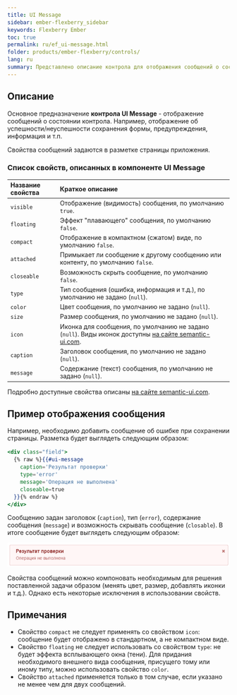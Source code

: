 ```yaml
---
title: UI Message
sidebar: ember-flexberry_sidebar
keywords: Flexberry Ember
toc: true
permalink: ru/ef_ui-message.html
folder: products/ember-flexberry/controls/
lang: ru
summary: Представлено описание контрола для отображения сообщений о состоянии контента
---
```


## Описание

Основное предназначение __контрола UI Message__ - отображение сообщений о состоянии контрола. Например, отображение об успешности/неуспешности сохранения формы, предупреждения, информация и т.п.

Свойства сообщений задаются в разметке страницы приложения.

### Список свойств, описанных в компоненте UI Message

Название свойства |Краткое описание
:-----------------|:----------------------------------------------------------------------
`visible`| Отображение (видимость) сообщения, по умолчанию `true`.
`floating`| Эффект "плавающего" сообщения, по умолчанию `false`.
`compact`| Отображение в компактном (сжатом) виде, по умолчанию `false`.
`attached`| Примыкает ли сообщение к другому сообщению или контенту, по умолчанию `false`.
`closeable`| Возможность скрыть сообщение, по умолчанию `false`.
`type`| Тип сообщения (ошибка, информация и т.д.), по умолчанию не задано (`null`).
`color`| Цвет сообщения, по умолчанию не задано (`null`).
`size`| Размер сообщения, по умолчанию не задано (`null`).
`icon`| Иконка для сообщения, по умолчанию не задано (`null`). Виды иконок доступны [на сайте semantic-ui.com](http://semantic-ui.com/elements/icon.html).
`caption`| Заголовок сообщения, по умолчанию не задано (`null`).
`message`| Содержание (текст) сообщения, по умолчанию не задано (`null`).

Подробно доступные свойства описаны [на сайте semantic-ui.com](http://semantic-ui.com/collections/message.html).

## Пример отображения сообщения

Например, необходимо добавить сообщение об ошибке при сохранении страницы. Разметка будет выглядеть следующим образом:

```hbs
<div class="field">
  {% raw %}{{#ui-message
    caption='Результат проверки'
    type='error'
    message='Операция не выполнена'
    closeable=true
  }}{% endraw %}
</div>
```
Сообщению задан заголовок (`caption`), тип (`error`), содержание сообщения (`message`) и возможность скрывать сообщение (`closable`).
В итоге сообщение будет выглядеть следующим образом:

![](/images/pages/products/ember-flexberry/controls/example-for-ui-message.png)

Свойства сообщений можно компоновать необходимым для решения поставленной задачи образом (менять цвет, размер, добавлять иконки и т.д.). Однако есть некоторые исключения в использовании свойств.

## Примечания

* Свойство `compact` не следует применять со свойством `icon`: сообщение будет отображено в стандартном, а не компактном виде.  
* Свойство `floating` не следует использовать со свойством `type`: не будет эффекта всплывающего окна (тени). Для придания необходимого внешнего вида сообщения, присущего тому или иному типу, можно использовать свойство `color`.  
* Свойство `attached` применяется только в том случае, если указано не менее чем для двух сообщений.